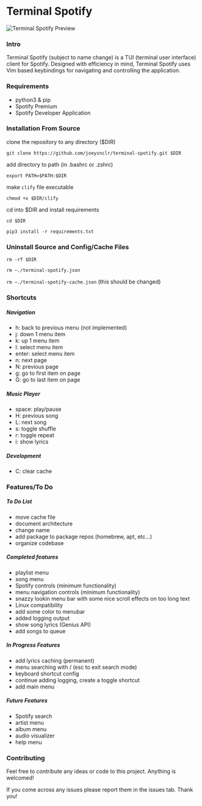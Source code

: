 # Terminal Spotify


![Terminal Spotify Preview](https://raw.githubusercontent.com/joeysnclr/terminal-spotify/master/screenshot.png)

### Intro

Terminal Spotify (subject to name change) is a TUI (terminal user interface)
client for Spotify. Designed with efficiency in mind, Terminal Spotify uses Vim
based keybindings for navigating and controlling the application.

### Requirements

- python3 & pip
- Spotify Premium
- Spotify Developer Application

### Installation From Source

clone the repository to any directory ($DIR)

`git clone https://github.com/joeysnclr/terminal-spotify.git $DIR`


add directory to path (in .bashrc or .zshrc)

`export PATH=$PATH:$DIR`


make `clify` file executable

`chmod +x $DIR/clify`


cd into $DIR and install requirements

`cd $DIR`

`pip3 install -r requirements.txt`



### Uninstall Source and Config/Cache Files

`rm -rf $DIR`

`rm ~./terminal-spotify.json`

`rm ~./terminal-spotify-cache.json` (this should be changed)


### Shortcuts

##### Navigation

- h: back to previous menu (not implemented)
- j: down 1 menu item
- k: up 1 menu item
- l: select menu item
- enter: select menu item
- n: next page
- N: previous page
- g: go to first item on page
- G: go to last item on page


##### Music Player

- space: play/pause
- H: previous song
- L: next song
- s: toggle shuffle
- r: toggle repeat
- i: show lyrics


##### Development

- C: clear cache

### Features/To Do

##### To Do List

- move cache file
- document architecture
- change name
- add package to package repos (homebrew, apt, etc...)
- organize codebase


##### Completed features

- playlist menu
- song menu
- Spotify controls (minimum functionality)
- menu navigation controls (minimum functionality)
- snazzy lookin menu bar with some nice scroll effects on too long text
- Linux compatibility
- add some color to menubar
- added logging output
- show song lyrics (Genius API)
- add songs to queue

##### In Progress Features

- add lyrics caching (permanent)
- menu searching with / (esc to exit search mode)
- keyboard shortcut config
- continue adding logging, create a toggle shortcut
- add main menu

##### Future Features

- Spotify search
- artist menu
- album menu
- audio visualizer
- help menu


### Contributing

Feel free to contribute any ideas or code to this project. Anything is welcomed!

If you come across any issues please report them in the issues tab. Thank you!
